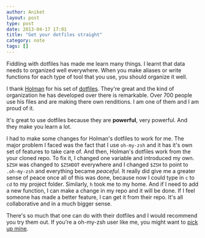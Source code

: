 ```yaml
---
author: Aniket
layout: post
type: post
date: 2013-04-17 17:01
title: "Get your dotfiles straight"
category: note
tags: []
---
```

<p class="lead">Fiddling with dotfiles has made me learn many things. I learnt that data needs to organized well everywhere. When you make aliases or write functions for each type of tool that you use, you should organize it well.</p>

I thank [Holman](https://github.com/holman) for his set of [dotfiles](https://github.com/holman/dotfiles). They're great and the kind of organization he has developed over there is remarkable. Over 700 people use his files and are making there own renditions. I am one of them and I am proud of it.

It's great to use dotfiles because they are **powerful**, very powerful. And they make you learn a lot.

I had to make some changes for Holman's dotfiles to work for me. The major problem I faced was the fact that I use `oh-my-zsh` and it has it's own set of features to take care of. And then, Holman's dotfiles work from the your cloned repo. To fix it, I changed one variable and introduced my own. `$ZSH` was changed to `$ZSHDOT` everywhere and I changed `$ZSH` to point to `.oh-my-zsh` and everything became _peaceful_. It really did give me a greater sense of peace once all of this was done, because now I could type in `c` to `cd` to my project folder. Similarly, `h` took me to my home. And if I need to add a new function, I can make a change in my repo and it will be done. If I feel someone has made a better feature, I can get it from their repo. It's all collaborative and in a much bigger sense.

<span class="note" markdown="1">There's so much that one can do with their dotfiles and I would recommend you try them out. If you're a oh-my-zsh user like me, you might want to [pick up mine](https://github.com/aniketpant/dotfiles).</span>